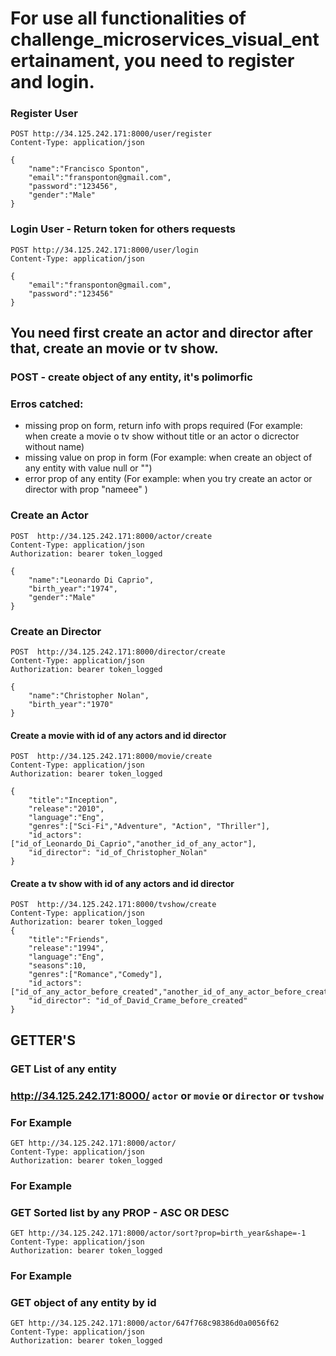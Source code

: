 # For use all functionalities of challenge_microservices_visual_entertainament, you need to register and login.

### Register User
```
POST http://34.125.242.171:8000/user/register
Content-Type: application/json

{
    "name":"Francisco Sponton",
    "email":"fransponton@gmail.com",
    "password":"123456",
    "gender":"Male"
}
```

### Login User - Return token for others requests
```
POST http://34.125.242.171:8000/user/login
Content-Type: application/json

{
    "email":"fransponton@gmail.com",
    "password":"123456"
}
```

## You need first create an actor and director after that, create an movie or tv show.

### POST - create object of any entity, it's polimorfic

### Erros catched:
*  missing prop on form, return info with props required   (For example: when create a movie o tv show without title or an actor o dicrector without name)
*  missing value on prop in form (For example: when create an object of any entity with value null or "")
*  error prop of any entity (For example: when you try create an actor or director with prop "nameee" )


### Create an Actor
```
POST  http://34.125.242.171:8000/actor/create
Content-Type: application/json
Authorization: bearer token_logged

{
    "name":"Leonardo Di Caprio",
    "birth_year":"1974",
    "gender":"Male"
}
```
### Create an Director
```
POST  http://34.125.242.171:8000/director/create
Content-Type: application/json
Authorization: bearer token_logged

{
    "name":"Christopher Nolan",
    "birth_year":"1970"
}
```


#### Create a movie with id of any actors and id director
```
POST  http://34.125.242.171:8000/movie/create
Content-Type: application/json
Authorization: bearer token_logged

{
    "title":"Inception",
    "release":"2010",
    "language":"Eng",
    "genres":["Sci-Fi","Adventure", "Action", "Thriller"],
    "id_actors":["id_of_Leonardo_Di_Caprio","another_id_of_any_actor"],
    "id_director": "id_of_Christopher_Nolan"
}
```

#### Create a tv show with id of any actors and id director
```
POST  http://34.125.242.171:8000/tvshow/create
Content-Type: application/json
Authorization: bearer token_logged
{
    "title":"Friends",
    "release":"1994",
    "language":"Eng",
    "seasons":10,
    "genres":["Romance","Comedy"],
    "id_actors":["id_of_any_actor_before_created","another_id_of_any_actor_before_created"],
    "id_director": "id_of_David_Crame_before_created"
}
```

## GETTER'S

### GET List of any entity 
### http://34.125.242.171:8000/ ```actor``` or ```movie``` or ```director``` or ```tvshow```

### For Example
```
GET http://34.125.242.171:8000/actor/
Content-Type: application/json
Authorization: bearer token_logged
```

### For Example
### GET Sorted list by any PROP - ASC OR DESC 
```
GET http://34.125.242.171:8000/actor/sort?prop=birth_year&shape=-1
Content-Type: application/json
Authorization: bearer token_logged
```
### For Example
### GET object of any entity by id
```
GET http://34.125.242.171:8000/actor/647f768c98386d0a0056f62
Content-Type: application/json
Authorization: bearer token_logged
```

